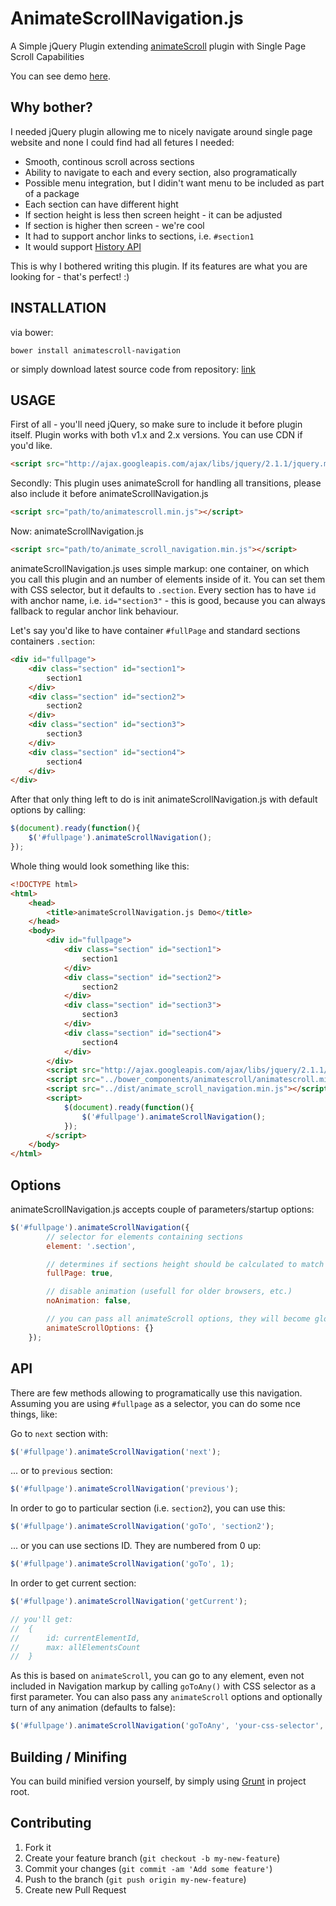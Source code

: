 AnimateScrollNavigation.js
=============

A Simple jQuery Plugin extending [animateScroll](https://github.com/ramswaroop/animatescroll.js) plugin with Single Page Scroll Capabilities

You can see demo [here](http://wasilak.github.io/animateScrollNavigation.js).

Why bother?
-------------------

I needed jQuery plugin allowing me to nicely navigate around single page website and none I could find had all fetures I needed:

* Smooth, continous scroll across sections
* Ability to navigate to each and every section, also programatically
* Possible menu integration, but I didin't want menu to be included as part of a package
* Each section can have different hight
* If section height is less then screen height - it can be adjusted
* If section is higher then screen - we're cool
* It had to support anchor links to sections, i.e. ```#section1```
* It would support [History API](https://developer.mozilla.org/en-US/docs/Web/Guide/API/DOM/Manipulating_the_browser_history)

This is why I bothered writing this plugin. If its features are what you are looking for - that's perfect! :)

INSTALLATION
-------------------

via bower:

```
bower install animatescroll-navigation
```

or simply download latest source code from repository: [link](https://github.com/wasilak/animateScrollNavigation.js/archive/master.zip)

USAGE
-------------------

First of all - you'll need jQuery, so make sure to include it before plugin itself. Plugin works with both v1.x and 2.x versions. You can use CDN if you'd like.

```html
<script src="http://ajax.googleapis.com/ajax/libs/jquery/2.1.1/jquery.min.js"></script>
```

Secondly: This plugin uses animateScroll for handling all transitions, please also include it before animateScrollNavigation.js

```html
<script src="path/to/animatescroll.min.js"></script>
```

Now: animateScrollNavigation.js

```html
<script src="path/to/animate_scroll_navigation.min.js"></script>
```

animateScrollNavigation.js uses simple markup: one container, on which you call this plugin and an number of elements inside of it. You can set them with CSS selector, but it defaults to ```.section```. Every section has to have ```id``` with anchor name, i.e. ```id="section3"``` - this is good, because you can always fallback to regular anchor link behaviour.

Let's say you'd like to have container ```#fullPage``` and standard sections containers ```.section```:

```html
<div id="fullpage">
    <div class="section" id="section1">
        section1
    </div>
    <div class="section" id="section2">
        section2
    </div>
    <div class="section" id="section3">
        section3
    </div>
    <div class="section" id="section4">
        section4
    </div>
</div>
```

After that only thing left to do is init animateScrollNavigation.js with default options by calling:

```js
$(document).ready(function(){
    $('#fullpage').animateScrollNavigation();
});
```

Whole thing would look something like this:

```html
<!DOCTYPE html>
<html>
    <head>
        <title>animateScrollNavigation.js Demo</title>
    </head>
    <body>
        <div id="fullpage">
            <div class="section" id="section1">
                section1
            </div>
            <div class="section" id="section2">
                section2
            </div>
            <div class="section" id="section3">
                section3
            </div>
            <div class="section" id="section4">
                section4
            </div>
        </div>
        <script src="http://ajax.googleapis.com/ajax/libs/jquery/2.1.1/jquery.min.js"></script>
        <script src="../bower_components/animatescroll/animatescroll.min.js"></script>
        <script src="../dist/animate_scroll_navigation.min.js"></script>
        <script>
            $(document).ready(function(){
                $('#fullpage').animateScrollNavigation();
            });
        </script>
    </body>
</html>
```

Options
-------------

animateScrollNavigation.js accepts couple of parameters/startup options:

```js
$('#fullpage').animateScrollNavigation({
        // selector for elements containing sections
        element: '.section',

        // determines if sections height should be calculated to match screen height
        fullPage: true,

        // disable animation (usefull for older browsers, etc.)
        noAnimation: false,

        // you can pass all animateScroll options, they will become global for all elements in navigation
        animateScrollOptions: {}
    });
```

API
--------------

There are few methods allowing to programatically use this navigation. Assuming you are using ```#fullpage``` as a selector, you can do some nce things, like:

Go to ```next``` section with:

```js
$('#fullpage').animateScrollNavigation('next');
```
... or to ```previous``` section:

```js
$('#fullpage').animateScrollNavigation('previous');
```

In order to go to particular section (i.e. ```section2```), you can use this:

```js
$('#fullpage').animateScrollNavigation('goTo', 'section2');
```

... or you can use sections ID. They are numbered from 0 up:

```js
$('#fullpage').animateScrollNavigation('goTo', 1);
```

In order to get current section:

```js
$('#fullpage').animateScrollNavigation('getCurrent');

// you'll get:
//  {
//      id: currentElementId,
//      max: allElementsCount
//  }
```

As this is based on ```animateScroll```, you can go to any element, even not included in Navigation markup by calling ```goToAny()``` with CSS selector as a first parameter. You can also pass any ```animateScroll``` options and optionally turn of any animation (defaults to false):

```js
$('#fullpage').animateScrollNavigation('goToAny', 'your-css-selector', animateScrollOptions, noAnimation);
```


Building / Minifing
----------

You can build minified version yourself, by simply using [Grunt](http://gruntjs.com) in project root.

Contributing
--------------

1. Fork it
2. Create your feature branch (`git checkout -b my-new-feature`)
3. Commit your changes (`git commit -am 'Add some feature'`)
4. Push to the branch (`git push origin my-new-feature`)
5. Create new Pull Request
